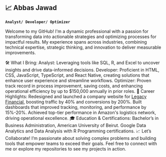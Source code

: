 ## 📈 Abbas Jawad

**`Analyst/ Developer/ Optimizer`**

Welcome to my GitHub! I'm a dynamic professional with a passion for transforming data into actionable strategies and optimizing processes for impactful results. My experience spans across industries, combining technical expertise, strategic thinking, and innovation to deliver measurable improvements.

🛠️ What I Bring:
Analyst: Leveraging tools like SQL, R, and Excel to uncover insights and drive data-informed decisions.
Developer: Proficient in HTML, CSS, JavaScript, TypeScript, and React Native, creating solutions that enhance user experience and streamline workflows.
Optimizer: Proven track record in process improvement, saving costs, and enhancing operational efficiency by up to $150,000 annually in prior roles.
🌟 Career Highlights:
Redesigned and launched a company website for [Legacy Financial](https://legacyfinancial.ai/), boosting traffic by 40% and conversions by 200%. 
Built dashboards that improved tracking, monitoring, and performance by 15%-20%.
Achieved top-tier performance in Amazon's logistics network, driving operational excellence.
🎓 Education & Certifications:
Bachelor’s in Business Administration, American University of Beirut.
Google Data Analytics and Data Analysis with R Programming certifications.
📈 Let’s Collaborate!
I’m passionate about solving complex problems and building tools that empower teams to exceed their goals. Feel free to connect with me or explore my repositories to see my projects in action.
<!--
**abbasjdev/abbasjdev** is a ✨ _special_ ✨ repository because its `README.md` (this file) appears on your GitHub profile.

Here are some ideas to get you started:

- 🔭 I’m currently working on ...
- 🌱 I’m currently learning ...
- 👯 I’m looking to collaborate on ...
- 🤔 I’m looking for help with ...
- 💬 Ask me about ...
- 📫 How to reach me: ...
- 😄 Pronouns: ...
- ⚡ Fun fact: ...
-->
